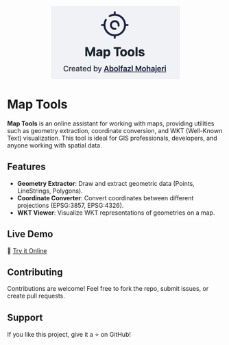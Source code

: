 <p align="center">
  <img src="images/screenshot.png" alt="Screenshot" />
</p>

# Map Tools

**Map Tools** is an online assistant for working with maps, providing utilities such as geometry extraction, coordinate conversion, and WKT (Well-Known Text) visualization. This tool is ideal for GIS professionals, developers, and anyone working with spatial data.

## Features

- **Geometry Extractor**: Draw and extract geometric data (Points, LineStrings, Polygons).
- **Coordinate Converter**: Convert coordinates between different projections (EPSG:3857, EPSG:4326).
- **WKT Viewer**: Visualize WKT representations of geometries on a map.

## Live Demo

🔗 [Try it Online](https://abmohajeri.github.io/map-tools)

## Contributing

Contributions are welcome! Feel free to fork the repo, submit issues, or create pull requests.

## Support

If you like this project, give it a ⭐ on GitHub!
